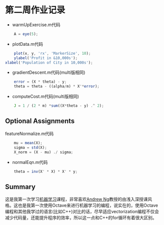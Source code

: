 # 第二周作业记录

* warmUpExercise.m代码

```octave
    A = eye(5);
```

* plotData.m代码

```octave
    plot(x, y, 'rx', 'MarkerSize', 10);
    ylabel('Profit in &10,000s');
xlabel('Population of City in 10,000s');
```

* gradientDescent.m代码(multi版相同)

```octave
    error = (X * theta) - y;
    theta = theta - ((alpha/m) * X'*error);
```

* computeCost.m代码(multi版相同)

```octave
    J = 1 / (2 * m) *sum((X*theta - y) .^ 2);
```

## Optional Assignments

featureNormalize.m代码

```octave
    mu = mean(X);
    sigma = std(X);
    X_norm = (X - mu) ./ sigma;
```

* normalEqn.m代码

```octave
    theta = inv(X' * X) * X' * y;
```

## Summary

这是我第一次学习[机器学习](https://www.coursera.org/learn/machine-learning)课程，非常喜欢[Andrew Ng](https://www.coursera.org/instructor/andrewng)教授的由浅入深授课风格。这也是我第一次使用Octave来进行机器学习的编程，说实在的，使用Octave编程和其他我学过的语言(比如C++)对比的话，尽早适应vectorization编程不仅会减少代码量，还能提升程序的效率，所以这一点和C++的for循环有着很大区别。
